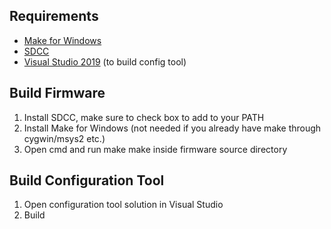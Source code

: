 ## Requirements
* [Make for Windows](http://gnuwin32.sourceforge.net/packages/make.htm)
* [SDCC](http://sdcc.sourceforge.net/)
* [Visual Studio 2019](https://visualstudio.microsoft.com/downloads/) (to build config tool)

## Build Firmware
1. Install SDCC, make sure to check box to add to your PATH
2. Install Make for Windows (not needed if you already have make through cygwin/msys2 etc.)
3. Open cmd and run make make inside firmware source directory

## Build Configuration Tool
1. Open configuration tool solution in Visual Studio
2. Build
